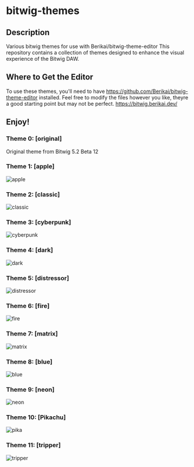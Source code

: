 # bitwig-themes
## Description
Various bitwig themes for use with Berikai/bitwig-theme-editor
This repository contains a collection of themes designed to enhance the visual experience of the Bitwig DAW.

## Where to Get the Editor
To use these themes, you'll need to have https://github.com/Berikai/bitwig-theme-editor installed.
Feel free to modify the files however you like, theyre a good starting point but may not be perfect. https://bitwig.berikai.dev/

## Enjoy!

### Theme 0: [original]
Original theme from Bitwig 5.2 Beta 12

### Theme 1: [apple]
![apple](https://github.com/user-attachments/assets/01ecb72d-ea8c-4181-9406-e93af9aa5674)

### Theme 2: [classic]
![classic](https://github.com/user-attachments/assets/c49361f4-9da3-4d17-8aec-0910d660cc40)

### Theme 3: [cyberpunk]
![cyberpunk](https://github.com/user-attachments/assets/23917f53-4b66-4d8f-b058-ec1ba032bae3)

### Theme 4: [dark]
![dark](https://github.com/user-attachments/assets/c5676898-bac2-43c7-b7d2-03aca3aa52c9)

### Theme 5: [distressor]
![distressor](https://github.com/user-attachments/assets/fd9cbb48-b327-46c8-ada4-a446bacd9a32)

### Theme 6: [fire]
![fire](https://github.com/user-attachments/assets/b418a102-64ad-44f5-b535-0563b5f57bb1)

### Theme 7: [matrix]
![matrix](https://github.com/user-attachments/assets/92ffd0ab-81e2-44ff-914c-a1cc807977ca)

### Theme 8: [blue]
![blue](https://github.com/user-attachments/assets/bd62f045-193c-4673-9c47-13e2ca012725)

### Theme 9: [neon]
![neon](https://github.com/user-attachments/assets/9682bd3b-30fe-44a0-a7a7-0f0017e8af2c)

### Theme 10: [Pikachu]
![pika](https://github.com/user-attachments/assets/353f14a1-8224-4b4c-9a6e-cffcb0817fea)

### Theme 11: [tripper]
![tripper](https://github.com/user-attachments/assets/ec301f7d-a9c0-4aca-99d5-1dd2ed647fd8)

